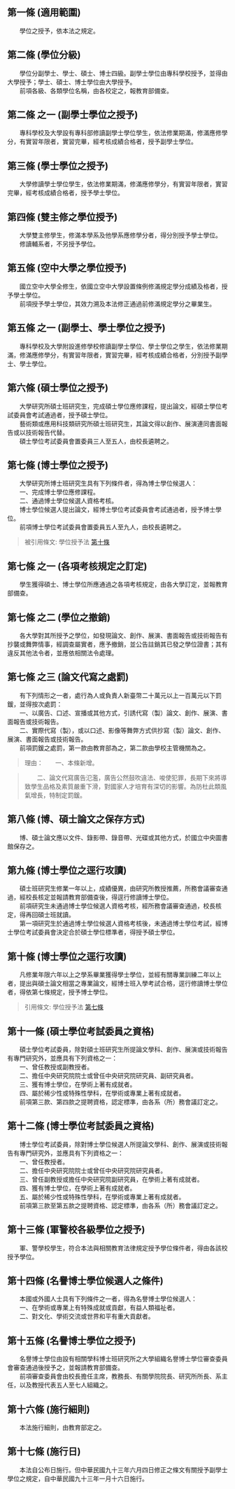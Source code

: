 第一條 (適用範圍)
-----------------
　　學位之授予，依本法之規定。  


第二條 (學位分級)
-----------------
　　學位分副學士、學士、碩士、博士四級。副學士學位由專科學校授予，並得由大學授予；學士、碩士、博士學位由大學授予。  
　　前項各級、各類學位名稱，由各校定之，報教育部備查。  


第二條 之一 (副學士學位之授予)
------------------------------
　　專科學校及大學設有專科部修讀副學士學位學生，依法修業期滿，修滿應修學分，有實習年限者，實習完畢，經考核成績合格者，授予副學士學位。  


第三條 (學士學位之授予)
-----------------------
　　大學修讀學士學位學生，依法修業期滿，修滿應修學分，有實習年限者，實習完畢，經考核成績合格者，授予學士學位。  


第四條 (雙主修之學位授予)
-------------------------
　　大學雙主修學生，修滿本學系及他學系應修學分者，得分別授予學士學位。  
　　修讀輔系者，不另授予學位。  


第五條 (空中大學之學位授予)
---------------------------
　　國立空中大學全修生，依國立空中大學設置條例修滿規定學分成績及格者，授予學士學位。  
　　前項授予學士學位，其效力溯及本法修正通過前修滿規定學分之畢業生。  


第五條 之一 (副學士、學士學位之授予)
------------------------------------
　　專科學校及大學附設進修學校修讀副學士學位、學士學位之學生，依法修業期滿，修滿應修學分，有實習年限者，實習完畢，經考核成績合格者，分別授予副學士、學士學位。  


第六條 (碩士學位之授予)
-----------------------
　　大學研究所碩士班研究生，完成碩士學位應修課程，提出論文，經碩士學位考試委員會考試通過者，授予碩士學位。  
　　藝術類或應用科技類研究所碩士班研究生，其論文得以創作、展演連同書面報告或以技術報告代替。  
　　碩士學位考試委員會置委員三人至五人，由校長遴聘之。  


第七條 (博士學位之授予)
-----------------------
　　大學研究所博士班研究生具有下列條件者，得為博士學位候選人：  
　　一、完成博士學位應修課程。  
　　二、通過博士學位候選人資格考核。  
　　博士學位候選人提出論文，經博士學位考試委員會考試通過者，授予博士學位。  
　　前項博士學位考試委員會置委員五人至九人，由校長遴聘之。  
> 被引用條文: 學位授予法 [第十條](../../教育/高等教育/學位授予法.md#第十條-博士學位之逕行攻讀)



第七條 之一 (各項考核規定之訂定)
--------------------------------
　　學生獲得碩士、博士學位所應通過之各項考核規定，由各大學訂定，並報教育部備查。  


第七條 之二 (學位之撤銷)
------------------------
　　各大學對其所授予之學位，如發現論文、創作、展演、書面報告或技術報告有抄襲或舞弊情事，經調查屬實者，應予撤銷，並公告註銷其已發之學位證書；其有違反其他法令者，並應依相關法令處理。  


第七條 之三 (論文代寫之處罰)
----------------------------
　　有下列情形之一者，處行為人或負責人新臺幣二十萬元以上一百萬元以下罰鍰，並得按次處罰：  
　　一、以廣告、口述、宣播或其他方式，引誘代寫（製）論文、創作、展演、書面報告或技術報告。  
　　二、實際代寫（製），或以口述、影像等舞弊方式供抄寫（製）論文、創作、展演、書面報告或技術報告。  
　　前項罰鍰之處罰，第一款由教育部為之，第二款由學校主管機關為之。  
> 理由：　　一、本條新增。

> 　　二、論文代寫廣告氾濫，廣告公然鼓吹違法、唆使犯罪，長期下來將導致學生品格及素質嚴重下滑，對國家人才培育有深切的影響。為防杜此類風氣增長，特制定罰鍰。



第八條 (博、碩士論文之保存方式)
-------------------------------
　　博、碩士論文應以文件、錄影帶、錄音帶、光碟或其他方式，於國立中央圖書館保存之。  


第九條 (博士學位之逕行攻讀)
---------------------------
　　碩士班研究生修業一年以上，成績優異，由研究所教授推薦，所務會議審查通過，經校長核定並報請教育部備查後，得逕行修讀博士學位。  
　　前項研究生未通過博士學位候選人資格考核，經所務會議審查通過，校長核定，得再回碩士班就讀。  
　　第一項研究生於通過博士學位候選人資格考核後，未通過博士學位考試，經博士學位考試委員會決定合於碩士學位標準者，得授予碩士學位。  


第十條 (博士學位之逕行攻讀)
---------------------------
　　凡修業年限六年以上之學系畢業獲得學士學位，並經有關專業訓練二年以上者，提出與碩士論文相當之專業論文，經博士班入學考試合格，逕行修讀博士學位者，得依第七條規定，授予博士學位。  
> 引用條文: 學位授予法 [第七條](../../教育/高等教育/學位授予法.md#第七條-博士學位之授予)



第十一條 (碩士學位考試委員之資格)
---------------------------------
　　碩士學位考試委員，除對碩士班研究生所提論文學科、創作、展演或技術報告有專門研究外，並應具有下列資格之一：  
　　一、曾任教授或副教授者。  
　　二、擔任中央研究院院士或曾任中央研究院研究員、副研究員者。  
　　三、獲有博士學位，在學術上著有成就者。  
　　四、屬於稀少性或特殊性學科，在學術或專業上著有成就者。  
　　前項第三款、第四款之提聘資格，認定標準，由各系（所）務會議訂定之。  


第十二條 (博士學位考試委員之資格)
---------------------------------
　　博士學位考試委員，除對博士學位候選人所提論文學科、創作、展演或技術報告有專門研究外，並應具有下列資格之一：  
　　一、曾任教授者。  
　　二、擔任中央研究院院士或曾任中央研究院研究員者。  
　　三、曾任副教授或擔任中央研究院副研究員，在學術上著有成就者。  
　　四、獲有博士學位，在學術上著有成就者。  
　　五、屬於稀少性或特殊性學科，在學術或專業上著有成就者。  
　　前項第三款至第五款之提聘資格、認定標準，由各系（所）務會議訂定之。  


第十三條 (軍警校各級學位之授予)
-------------------------------
　　軍、警學校學生，符合本法與相關教育法律規定授予學位條件者，得由各該校授予學位。  


第十四條 (名譽博士學位候選人之條件)
-----------------------------------
　　本國或外國人士具有下列條件之一者，得為名譽博士學位候選人：  
　　一、在學術或專業上有特殊成就或貢獻，有益人類福祉者。  
　　二、對文化、學術交流或世界和平有重大貢獻者。  


第十五條 (名譽博士學位之授予)
-----------------------------
　　名譽博士學位由設有相關學科博士班研究所之大學組織名譽博士學位審查委員會審查通過後授予之，並報請教育部備查。  
　　前項審查委員會由校長擔任主席，教務長、有關學院院長、研究所所長、系主任，以及教授代表五人至七人組織之。  


第十六條 (施行細則)
-------------------
　　本法施行細則，由教育部定之。  


第十七條 (施行日)
-----------------
　　本法自公布日施行。但中華民國九十三年六月四日修正之條文有關授予副學士學位之規定，自中華民國九十三年一月十六日施行。